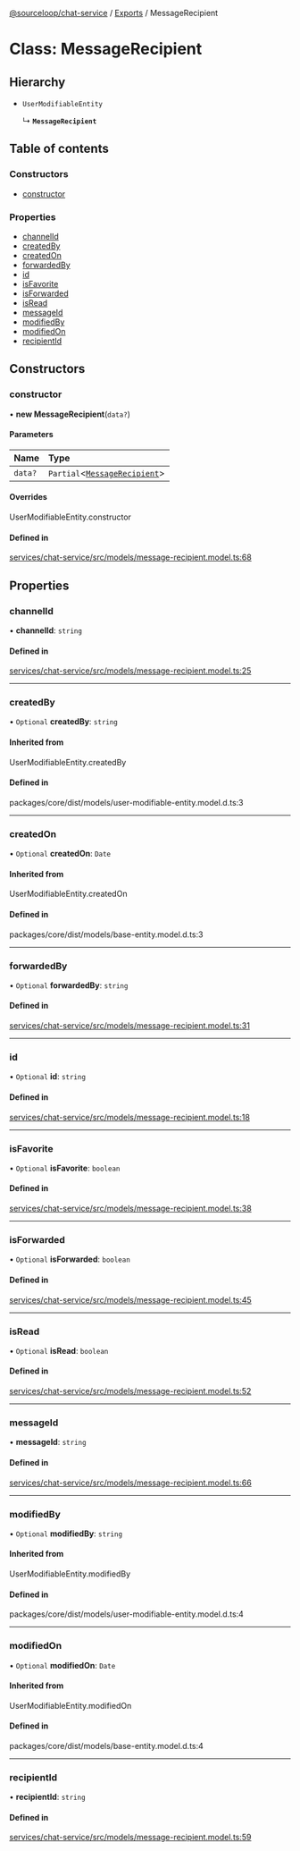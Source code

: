 [@sourceloop/chat-service](../README.md) / [Exports](../modules.md) / MessageRecipient

# Class: MessageRecipient

## Hierarchy

- `UserModifiableEntity`

  ↳ **`MessageRecipient`**

## Table of contents

### Constructors

- [constructor](MessageRecipient.md#constructor)

### Properties

- [channelId](MessageRecipient.md#channelid)
- [createdBy](MessageRecipient.md#createdby)
- [createdOn](MessageRecipient.md#createdon)
- [forwardedBy](MessageRecipient.md#forwardedby)
- [id](MessageRecipient.md#id)
- [isFavorite](MessageRecipient.md#isfavorite)
- [isForwarded](MessageRecipient.md#isforwarded)
- [isRead](MessageRecipient.md#isread)
- [messageId](MessageRecipient.md#messageid)
- [modifiedBy](MessageRecipient.md#modifiedby)
- [modifiedOn](MessageRecipient.md#modifiedon)
- [recipientId](MessageRecipient.md#recipientid)

## Constructors

### constructor

• **new MessageRecipient**(`data?`)

#### Parameters

| Name | Type |
| :------ | :------ |
| `data?` | `Partial`<[`MessageRecipient`](MessageRecipient.md)\> |

#### Overrides

UserModifiableEntity.constructor

#### Defined in

[services/chat-service/src/models/message-recipient.model.ts:68](https://github.com/sourcefuse/loopback4-microservice-catalog/blob/6c16af104/services/chat-service/src/models/message-recipient.model.ts#L68)

## Properties

### channelId

• **channelId**: `string`

#### Defined in

[services/chat-service/src/models/message-recipient.model.ts:25](https://github.com/sourcefuse/loopback4-microservice-catalog/blob/6c16af104/services/chat-service/src/models/message-recipient.model.ts#L25)

___

### createdBy

• `Optional` **createdBy**: `string`

#### Inherited from

UserModifiableEntity.createdBy

#### Defined in

packages/core/dist/models/user-modifiable-entity.model.d.ts:3

___

### createdOn

• `Optional` **createdOn**: `Date`

#### Inherited from

UserModifiableEntity.createdOn

#### Defined in

packages/core/dist/models/base-entity.model.d.ts:3

___

### forwardedBy

• `Optional` **forwardedBy**: `string`

#### Defined in

[services/chat-service/src/models/message-recipient.model.ts:31](https://github.com/sourcefuse/loopback4-microservice-catalog/blob/6c16af104/services/chat-service/src/models/message-recipient.model.ts#L31)

___

### id

• `Optional` **id**: `string`

#### Defined in

[services/chat-service/src/models/message-recipient.model.ts:18](https://github.com/sourcefuse/loopback4-microservice-catalog/blob/6c16af104/services/chat-service/src/models/message-recipient.model.ts#L18)

___

### isFavorite

• `Optional` **isFavorite**: `boolean`

#### Defined in

[services/chat-service/src/models/message-recipient.model.ts:38](https://github.com/sourcefuse/loopback4-microservice-catalog/blob/6c16af104/services/chat-service/src/models/message-recipient.model.ts#L38)

___

### isForwarded

• `Optional` **isForwarded**: `boolean`

#### Defined in

[services/chat-service/src/models/message-recipient.model.ts:45](https://github.com/sourcefuse/loopback4-microservice-catalog/blob/6c16af104/services/chat-service/src/models/message-recipient.model.ts#L45)

___

### isRead

• `Optional` **isRead**: `boolean`

#### Defined in

[services/chat-service/src/models/message-recipient.model.ts:52](https://github.com/sourcefuse/loopback4-microservice-catalog/blob/6c16af104/services/chat-service/src/models/message-recipient.model.ts#L52)

___

### messageId

• **messageId**: `string`

#### Defined in

[services/chat-service/src/models/message-recipient.model.ts:66](https://github.com/sourcefuse/loopback4-microservice-catalog/blob/6c16af104/services/chat-service/src/models/message-recipient.model.ts#L66)

___

### modifiedBy

• `Optional` **modifiedBy**: `string`

#### Inherited from

UserModifiableEntity.modifiedBy

#### Defined in

packages/core/dist/models/user-modifiable-entity.model.d.ts:4

___

### modifiedOn

• `Optional` **modifiedOn**: `Date`

#### Inherited from

UserModifiableEntity.modifiedOn

#### Defined in

packages/core/dist/models/base-entity.model.d.ts:4

___

### recipientId

• **recipientId**: `string`

#### Defined in

[services/chat-service/src/models/message-recipient.model.ts:59](https://github.com/sourcefuse/loopback4-microservice-catalog/blob/6c16af104/services/chat-service/src/models/message-recipient.model.ts#L59)
